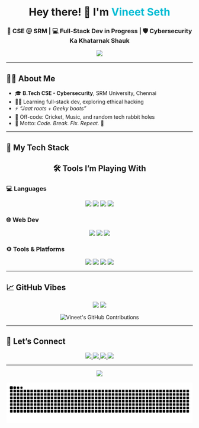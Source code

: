 <h1 align="center">Hey there! 👋 I'm <span style="color:#00bcd4;">Vineet Seth</span></h1>
<h3 align="center">🚀 CSE @ SRM | 💻 Full-Stack Dev in Progress | 🛡️ Cybersecurity Ka Khatarnak Shauk</h3>

<p align="center">
  <img src="https://media.giphy.com/media/du3J3cXyzhj75IOgvA/giphy.gif" width="200" />
</p>

<hr>

## 👨‍💻 About Me

- 🎓 **B.Tech CSE - Cybersecurity**, SRM University, Chennai  
- 🧑‍💻 Learning full-stack dev, exploring ethical hacking  
- ⚡ *“Jaat roots + Geeky boots”*  
- 🏏 Off-code: Cricket, Music, and random tech rabbit holes  
- 🔁 Motto: *Code. Break. Fix. Repeat.* 🔁

---

## 🚀 My Tech Stack

<h2 align="center">🛠️ Tools I’m Playing With</h2>

### 💻 Languages
<p align="center">
  <img src="https://img.shields.io/badge/C++-blue?style=for-the-badge&logo=c%2B%2B&logoColor=white"/>
  <img src="https://img.shields.io/badge/C-red?style=for-the-badge&logo=c&logoColor=Blue"/>
  <img src="https://img.shields.io/badge/Java-orange?style=for-the-badge&logo=java&logoColor=white"/>
  <img src="https://img.shields.io/badge/Python-yellow?style=for-the-badge&logo=python&logoColor=white"/>
</p>

### 🌐 Web Dev
<p align="center">
  <img src="https://img.shields.io/badge/HTML-red?style=for-the-badge&logo=html5&logoColor=white"/>
  <img src="https://img.shields.io/badge/CSS-blue?style=for-the-badge&logo=css3&logoColor=white"/>
  <img src="https://img.shields.io/badge/JavaScript-black?style=for-the-badge&logo=javascript&logoColor=yellow"/>
</p>

### ⚙️ Tools & Platforms
<p align="center">
  <img src="https://img.shields.io/badge/VS%20Code-007ACC?style=for-the-badge&logo=visualstudiocode&logoColor=white"/>
  <img src="https://img.shields.io/badge/Git-orange?style=for-the-badge&logo=git&logoColor=white"/>
  <img src="https://img.shields.io/badge/GitHub-black?style=for-the-badge&logo=github&logoColor=white"/>
  <img src="https://img.shields.io/badge/Windows-0078D6?style=for-the-badge&logo=windows&logoColor=white"/>
</p>

---

## 📈 GitHub Vibes

<p align="center">
  <img src="https://github-readme-stats.vercel.app/api?username=Vineet2511SRM&show_icons=true&theme=radical&count_private=true" height="200"/>
  <img src="https://github-readme-stats.vercel.app/api/top-langs/?username=Vineet2511SRM&layout=compact&theme=radical" height="200"/>
</p>

<p align="center">
  <img src="https://ghchart.rshah.org/0078D6/Vineet2511SRM" alt="Vineet's GitHub Contributions" />
</p>



---

## 🔗 Let’s Connect

<p align="center">
  <a href="mailto:emperorvineet7@gmail.com">
    <img src="https://img.shields.io/badge/Email-Red?style=for-the-badge&logo=gmail&logoColor=white"/>
  </a>
  <a href="https://github.com/Vineet2511SRM">
    <img src="https://img.shields.io/badge/GitHub-181717?style=for-the-badge&logo=github"/>
  </a>
  <a href="https://www.linkedin.com/in/vineet-seth-92a09532b/">
    <img src="https://img.shields.io/badge/LinkedIn-blue?style=for-the-badge&logo=linkedin"/>
  </a>
  <a href="https://www.instagram.com/vineet__seth/">
    <img src="https://img.shields.io/badge/Instagram-pink?style=for-the-badge&logo=instagram&logoColor=white"/>
  </a>
</p>

---

<p align="center">
  <img src="https://readme-typing-svg.demolab.com?font=Fira+Code&size=22&pause=1000&center=true&vCenter=true&width=500&lines=Full-Stack+Dev+Loading...;Cybersecurity+Curious+%F0%9F%94%90;Gen-Z+Coder+Vibes+Only;Never+Stop+Learning+%F0%9F%93%9A" />
</p>

![Snake animation](https://github.com/Vineet2511SRM/Vineet2511SRM/blob/output/github-contribution-grid-snake.svg)

